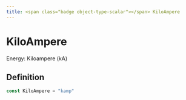 ```yaml
---
title: <span class="badge object-type-scalar"></span> KiloAmpere
---
```

# <span class="badge object-type-scalar"></span> KiloAmpere

Energy: Kiloampere (kA)

## Definition

```go
const KiloAmpere = "kamp"
```
